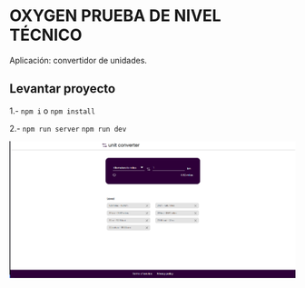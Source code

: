 # OXYGEN PRUEBA DE NIVEL TÉCNICO

Aplicación: convertidor de unidades.

## Levantar proyecto

1.- `npm i` o `npm install`

2.- `npm run server` `npm run dev`

![alt text](image.png)
